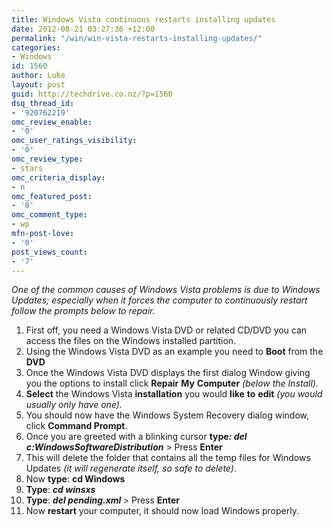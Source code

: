 ```yaml
---
title: Windows Vista continuous restarts installing updates
date: 2012-08-21 03:27:36 +12:00
permalink: "/win/win-vista-restarts-installing-updates/"
categories:
- Windows
id: 1560
author: Luke
layout: post
guid: http://techdrive.co.nz/?p=1560
dsq_thread_id:
- '920762219'
omc_review_enable:
- '0'
omc_user_ratings_visibility:
- '0'
omc_review_type:
- stars
omc_criteria_display:
- n
omc_featured_post:
- '0'
omc_comment_type:
- wp
mfn-post-love:
- '0'
post_views_count:
- '7'
---
```


_One of the common causes of Windows Vista problems is due to Windows Updates; especially when it forces the computer to continuously restart follow the prompts below to repair._

<ol start="1">
  <li>
    First off, you need a Windows Vista DVD or related CD/DVD you can access the files on the Windows installed partition.
  </li>
  <li>
    Using the Windows Vista DVD as an example you need to <strong>Boot</strong> from the <strong>DVD</strong>
  </li>
  <li>
    Once the Windows Vista DVD displays the first dialog Window giving you the options to install click <strong>Repair</strong> <strong>My</strong> <strong>Computer</strong> <em>(below the Install).</em>
  </li>
  <li>
    <strong>Select</strong> the Windows Vista <strong>installation</strong> you would <strong>like</strong> <strong>to</strong> <strong>edit</strong> <em>(you would usually only have one).</em>
  </li>
  <li>
    You should now have the Windows System Recovery dialog window, click <strong>Command Prompt</strong>.
  </li>
  <li>
    Once you are greeted with a blinking cursor <strong>type<em>: del c:WindowsSoftwareDistribution</em></strong><em> </em>> Press <strong>Enter</strong>
  </li>
  <li>
    This will delete the folder that contains all the temp files for Windows Updates <em>(it will regenerate itself, so safe to delete)</em>.
  </li>
  <li>
    Now <strong>type</strong>: <strong>cd Windows</strong>
  </li>
  <li>
    <strong>Type</strong>: <strong><em>cd winsxs</em></strong>
  </li>
  <li>
    <strong>Type</strong>: <strong><em>del pending.xml</em> </strong>> Press <strong>Enter</strong>
  </li>
  <li>
    Now <strong>restart</strong> your computer, it should now load Windows properly.
  </li>
</ol>